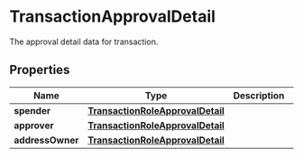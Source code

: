 

# TransactionApprovalDetail

The approval detail data for transaction.

## Properties

| Name | Type | Description | Notes |
|------------ | ------------- | ------------- | -------------|
|**spender** | [**TransactionRoleApprovalDetail**](TransactionRoleApprovalDetail.md) |  |  [optional] |
|**approver** | [**TransactionRoleApprovalDetail**](TransactionRoleApprovalDetail.md) |  |  [optional] |
|**addressOwner** | [**TransactionRoleApprovalDetail**](TransactionRoleApprovalDetail.md) |  |  [optional] |



